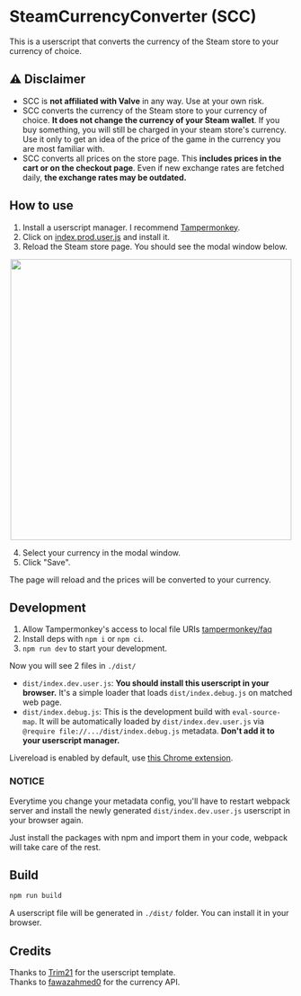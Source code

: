 # SteamCurrencyConverter (SCC)

This is a userscript that converts the currency of the Steam store to your currency of choice.

## ⚠️ Disclaimer

-   SCC is **not affiliated with Valve** in any way. Use at your own risk.
-   SCC converts the currency of the Steam store to your currency of choice. **It does not change the currency of your Steam wallet**. If you buy something, you will still be charged in your steam store's currency. Use it only to get an idea of the price of the game in the currency you are most familiar with.
-   SCC converts all prices on the store page. This **includes prices in the cart or on the checkout page**. Even if new exchange rates are fetched daily, **the exchange rates may be outdated.**

## How to use

1. Install a userscript manager. I recommend [Tampermonkey](https://www.tampermonkey.net/).
2. Click on [index.prod.user.js](/dist/index.prod.user.js) and install it.
3. Reload the Steam store page. You should see the modal window below.

<p align="center">
  <img src="https://i.imgur.com/H5UsHV1.png" width="500">
</p>

4. Select your currency in the modal window.
5. Click "Save".

The page will reload and the prices will be converted to your currency.

## Development

1. Allow Tampermonkey's access to local file URIs [tampermonkey/faq](https://tampermonkey.net/faq.php?ext=dhdg#Q204)
2. Install deps with `npm i` or `npm ci`.
3. `npm run dev` to start your development.

Now you will see 2 files in `./dist/`

-   `dist/index.dev.user.js`: **You should install this userscript in your browser.** It's a simple loader that loads `dist/index.debug.js` on matched web page.
-   `dist/index.debug.js`: This is the development build with `eval-source-map`. It will be automatically loaded by `dist/index.dev.user.js` via `@require file://.../dist/index.debug.js` metadata. **Don't add it to your userscript manager.**

Livereload is enabled by default, use [this Chrome extension](https://chrome.google.com/webstore/detail/jnihajbhpnppcggbcgedagnkighmdlei).

### NOTICE

Everytime you change your metadata config, you'll have to restart webpack server and install the newly generated `dist/index.dev.user.js` userscript in your browser again.

Just install the packages with npm and import them in your code, webpack will take care of the rest.

## Build

```bash
npm run build
```

A userscript file will be generated in `./dist/` folder. You can install it in your browser.

## Credits

Thanks to [Trim21](https://github.com/Trim21/webpack-userscript-template) for the userscript template.  
Thanks to [fawazahmed0](https://github.com/fawazahmed0/currency-api) for the currency API.
